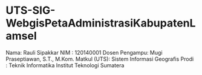 # UTS-SIG-WebgisPetaAdministrasiKabupatenLamsel

Nama: Rauli Sipakkar
NIM   : 120140001
Dosen Pengampu: Mugi Praseptiawan, S.T., M.Kom.
Matkul (UTS): Sistem Informasi Geografis
Prodi  : Teknik Informatika
Institut Teknologi Sumatera
